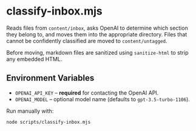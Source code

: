 # classify-inbox.mjs

Reads files from `content/inbox`, asks OpenAI to determine which section they belong to, and moves them into the appropriate directory. Files that cannot be confidently classified are moved to `content/untagged`.

Before moving, markdown files are sanitized using `sanitize-html` to strip any embedded HTML.

## Environment Variables

- `OPENAI_API_KEY` – **required** for contacting the OpenAI API.
- `OPENAI_MODEL` – optional model name (defaults to `gpt-3.5-turbo-1106`).

Run manually with:

```bash
node scripts/classify-inbox.mjs
```
